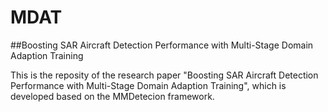 # MDAT
##Boosting SAR Aircraft Detection Performance with Multi-Stage Domain Adaption Training

This is the reposity of the research paper "Boosting SAR Aircraft Detection Performance with Multi-Stage Domain Adaption Training", which is developed based on the MMDetecion framework. 


